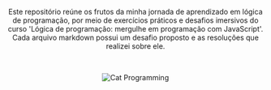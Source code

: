 <br><br>
<p align="center">Este repositório reúne os frutos da minha jornada de aprendizado em lógica de programação, por meio de exercícios práticos e desafios imersivos do curso 'Lógica de programação: mergulhe em programação com JavaScript'. Cada arquivo markdown possui um desafio proposto e as resoluções que realizei sobre ele. </p>&nbsp;

<p align="center">
  <img src="https://media.giphy.com/media/vFKqnCdLPNOKc/giphy.gif" alt="Cat Programming">
</p>
